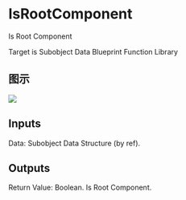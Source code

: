 # IsRootComponent

Is Root Component

Target is Subobject Data Blueprint Function Library

## 图示

![]($-20221218-21053501.png)

## Inputs

Data: Subobject Data Structure (by ref).  

## Outputs

Return Value: Boolean. Is Root Component.

